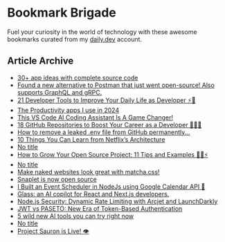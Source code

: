 # Bookmark Brigade
Fuel your curiosity in the world of technology with these awesome bookmarks curated from my [daily.dev](https://app.daily.dev/Anmol-Baranwal) account.

## Article Archive

<!-- DAILY-DEV-BOOKMARKS:START -->
- [30+ app ideas with complete source code](https://app.daily.dev/posts/qdWRHaJeR?utm_source=rss&utm_medium=bookmarks&utm_campaign=iWZFqWGzJuZ3TMf4ZW9aZ)
- [Found a new alternative to Postman that just went open-source! Also supports GraphQL and gRPC.](https://app.daily.dev/posts/nNdrSjOns?utm_source=rss&utm_medium=bookmarks&utm_campaign=iWZFqWGzJuZ3TMf4ZW9aZ)
- [21 Developer Tools to Improve Your Daily Life as Developer ⚡🎁](https://app.daily.dev/posts/M1n50380S?utm_source=rss&utm_medium=bookmarks&utm_campaign=iWZFqWGzJuZ3TMf4ZW9aZ)
- [The Productivity apps I use in 2024](https://app.daily.dev/posts/cgkG6vYBI?utm_source=rss&utm_medium=bookmarks&utm_campaign=iWZFqWGzJuZ3TMf4ZW9aZ)
- [This VS Code AI Coding Assistant Is A Game Changer!](https://app.daily.dev/posts/U9EBhakq5?utm_source=rss&utm_medium=bookmarks&utm_campaign=iWZFqWGzJuZ3TMf4ZW9aZ)
- [18 GitHub Repositories to Boost Your Career as a Developer 🚀🧑‍💻](https://app.daily.dev/posts/F10QYzkm3?utm_source=rss&utm_medium=bookmarks&utm_campaign=iWZFqWGzJuZ3TMf4ZW9aZ)
- [How to remove a leaked .env file from GitHub permanently...](https://app.daily.dev/posts/ld12JZXGe?utm_source=rss&utm_medium=bookmarks&utm_campaign=iWZFqWGzJuZ3TMf4ZW9aZ)
- [10 Things You Can Learn from Netflix’s Architecture](https://app.daily.dev/posts/RmyUH5gB0?utm_source=rss&utm_medium=bookmarks&utm_campaign=iWZFqWGzJuZ3TMf4ZW9aZ)
- [No title](https://app.daily.dev/posts/IK0wDJ8sz?utm_source=rss&utm_medium=bookmarks&utm_campaign=iWZFqWGzJuZ3TMf4ZW9aZ)
- [How to Grow Your Open Source Project: 11 Tips and Examples 🎯🎁⚡](https://app.daily.dev/posts/PlThfdBgr?utm_source=rss&utm_medium=bookmarks&utm_campaign=iWZFqWGzJuZ3TMf4ZW9aZ)
- [No title](https://app.daily.dev/posts/DQZSANTRB?utm_source=rss&utm_medium=bookmarks&utm_campaign=iWZFqWGzJuZ3TMf4ZW9aZ)
- [Make naked websites look great with matcha.css!](https://app.daily.dev/posts/1AemgfJ0A?utm_source=rss&utm_medium=bookmarks&utm_campaign=iWZFqWGzJuZ3TMf4ZW9aZ)
- [Snaplet is now open source](https://app.daily.dev/posts/kQiuS9Li5?utm_source=rss&utm_medium=bookmarks&utm_campaign=iWZFqWGzJuZ3TMf4ZW9aZ)
- [I Built an Event Scheduler in NodeJs using Google Calendar API 🚀](https://app.daily.dev/posts/IsKHc6M3d?utm_source=rss&utm_medium=bookmarks&utm_campaign=iWZFqWGzJuZ3TMf4ZW9aZ)
- [Glass: an AI copilot for React and Next.js developers.](https://app.daily.dev/posts/NzaTNGH7O?utm_source=rss&utm_medium=bookmarks&utm_campaign=iWZFqWGzJuZ3TMf4ZW9aZ)
- [Node.js Security: Dynamic Rate Limiting with Arcjet and LaunchDarkly](https://app.daily.dev/posts/anhb7CVJl?utm_source=rss&utm_medium=bookmarks&utm_campaign=iWZFqWGzJuZ3TMf4ZW9aZ)
- [JWT vs PASETO: New Era of Token-Based Authentication](https://app.daily.dev/posts/tO2oBjXXo?utm_source=rss&utm_medium=bookmarks&utm_campaign=iWZFqWGzJuZ3TMf4ZW9aZ)
- [5 wild new AI tools you can try right now](https://app.daily.dev/posts/ervIGGz8x?utm_source=rss&utm_medium=bookmarks&utm_campaign=iWZFqWGzJuZ3TMf4ZW9aZ)
- [No title](https://app.daily.dev/posts/pVF3BLpTW?utm_source=rss&utm_medium=bookmarks&utm_campaign=iWZFqWGzJuZ3TMf4ZW9aZ)
- [Project Sauron is Live! 👁️](https://app.daily.dev/posts/dapnunv8o?utm_source=rss&utm_medium=bookmarks&utm_campaign=iWZFqWGzJuZ3TMf4ZW9aZ)
<!-- DAILY-DEV-BOOKMARKS:END -->
